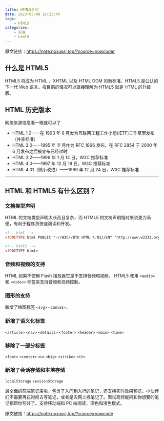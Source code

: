 ```yaml
---
title: HTML5介绍
date: 2023-03-09 19:21:40
tags:
    - HTML5
categories:
    - 前端
    - html5
---
```


原文链接：https://note.noxussj.top/?source=nowcoder

## 什么是 HTML5

HTML5 将成为 HTML 、XHTML 以及 HTML DOM 的新标准，HTML5 是公认的下一代 Web 语言。按目前的情况可以直接理解为 HTML5 就是 HTML 的升级版。

## HTML 历史版本

网络来源信息看一眼就可以了

- HTML 1.0——在 1993 年 6 月发为互联网工程工作小组(IETF)工作草案发布（并非标准）
- HTML 2.0——1995 年 11 月作为 RFC 1866 发布，在 RFC 2854 于 2000 年 6 月发布之后被宣布已经过时
- HTML 3.2——1996 年 1 月 14 日，W3C 推荐标准
- HTML 4.0——1997 年 12 月 18 日，W3C 推荐标准
- HTML 4.01（微小改进）——1999 年 12 月 24 日，W3C 推荐标准

***

## HTML 和 HTML5 有什么区别？

### 文档类型声明

HTML 的文档类型声明太长而且复杂，而 HTML5 的文档声明相对来说更为简便，有利于程序员快速阅读和开发。

```html
<!-- html -->
<!DOCTYPE html PUBLIC "-//W3C//DTD HTML 4.01//EN" "http://www.w3333.org/TR/html4/ stric t.dtd">

<!-- html5 -->
<!DOCTYPE html>
```

### 音频和视频的支持

HTML 如果不使用 Flash 播放器它是不支持音频和视频。 HTML5 使用 `<audio>` 和 `<video>` 标签来支持音频和视频控制。
  
### 图形的支持

新增了绘图标签 `<svg>` `<canvas>`。

### 新增了语义化标签

`<article>` `<nav>` `<details>` `<footer>` `<header>` `<main>` `<time>`

### 移除了一部分标签

`<font>` `<center>` `<u>` `<big>` `<strike>` `<tt>`

### 新增了会话存储和本地存储

`localStorage` `sessionStorage`

最全面的前端笔记来啦，包含了入门到入行的笔记，还支持实时效果预览。小伙伴们不需要再花时间去写笔记，或者是去网上找笔记了。面试高频提问和你想要的笔记都帮你写好了。支持移动端和 PC 端阅读，深色和浅色模式。

原文链接：https://note.noxussj.top/?source=nowcode
  
  

